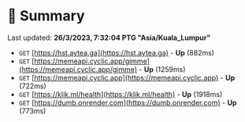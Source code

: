 # 📖 Summary
Last updated: **26/3/2023, 7:32:04 PTG "Asia/Kuala_Lumpur"**

- `GET` [https://hst.aytea.ga](https://hst.aytea.ga) - **Up** (882ms)
- `GET` [https://memeapi.cyclic.app/gimme](https://memeapi.cyclic.app/gimme) - **Up** (1259ms)
- `GET` [https://memeapi.cyclic.app](https://memeapi.cyclic.app) - **Up** (722ms)
- `GET` [https://klik.ml/health](https://klik.ml/health) - **Up** (1918ms)
- `GET` [https://dumb.onrender.com](https://dumb.onrender.com) - **Up** (773ms)
